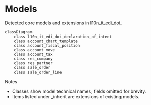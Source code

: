 # Models

Detected core models and extensions in l10n_it_edi_doi.

```mermaid
classDiagram
    class l10n_it_edi_doi_declaration_of_intent
    class account_chart_template
    class account_fiscal_position
    class account_move
    class account_tax
    class res_company
    class res_partner
    class sale_order
    class sale_order_line
```

Notes
- Classes show model technical names; fields omitted for brevity.
- Items listed under _inherit are extensions of existing models.
